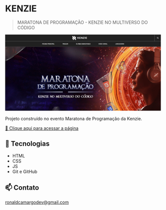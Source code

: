 # KENZIE

> MARATONA DE PROGRAMAÇÃO - KENZIE NO MULTIVERSO DO CÓDIGO

![preview](./preview/preview.png)

Projeto construído no evento Maratona de Programação da Kenzie.

[🔗 Clique aqui para acessar a página](https://ronald-ca.github.io/multiverso-programacao/)

## 📌 Tecnologias

- HTML
- CSS
- JS
- Git e GitHub

## 📫 Contato

ronaldcamargodev@gmail.com
